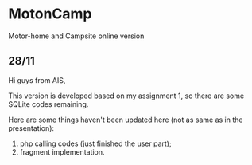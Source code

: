 # MotonCamp
Motor-home and Campsite online version

## 28/11
Hi guys from AIS, 

This version is developed based on my assignment 1, so there are some SQLite codes remaining.

Here are some things haven't been updated here (not as same as in the presentation):
1. php calling codes (just finished the user part);
2. fragment implementation.

